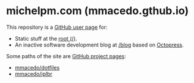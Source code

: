 # michelpm.com (mmacedo.gthub.io)

This repository is a [GitHub user page](https://help.github.com/articles/user-organization-and-project-pages/) for:

* Static stuff at the [root (/)](http://michelpm.com/).
* An inactive software development blog at [/blog](http://michelpm.com/blog/) based on [Octopress](http://octopress.org/).

Some paths of the site are [GitHub project pages](https://help.github.com/articles/user-organization-and-project-pages/):

* [mmacedo/dotfiles](https://github.com/mmacedo/dotfiles)
* [mmacedo/iplbr](https://github.com/mmacedo/iplbr)
